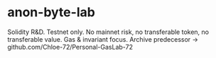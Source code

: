 # anon-byte-lab
Solidity R&amp;D. Testnet only. No mainnet risk, no transferable token, no transferable value. Gas &amp; invariant focus.
Archive predecessor → github.com/Chloe-72/Personal-GasLab-72

